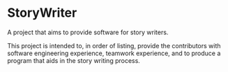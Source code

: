 # StoryWriter
A project that aims to provide software for story writers.

This project is intended to, in order of listing, provide the contributors with software engineering experience, teamwork experience, and to produce a program that aids in the story writing process.

